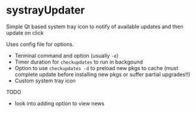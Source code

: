 # systrayUpdater
Simple Qt based system tray icon to notify of available updates and then update on click

Uses config file for options.
- Terminal command and option (usually `-e`)
- Timer duration for `checkupdates` to run in backgound
- Option to use `checkupdates -d` to preload new pkgs to cache
	(must complete update before installing new pkgs or suffer partial upgrades!!)
- Custom system tray icon

TODO
- look into adding option to view news 
